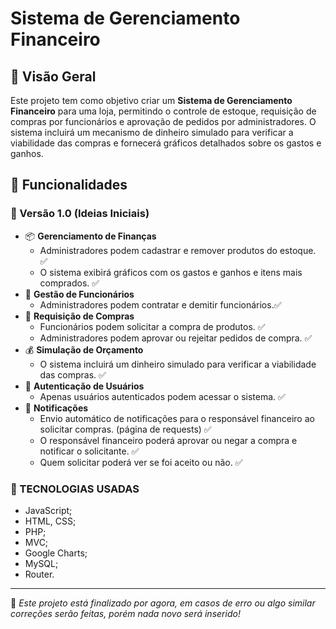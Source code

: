 # Sistema de Gerenciamento Financeiro

## 📌 Visão Geral
Este projeto tem como objetivo criar um **Sistema de Gerenciamento Financeiro** para uma loja, permitindo o controle de estoque, requisição de compras por funcionários e aprovação de pedidos por administradores. O sistema incluirá um mecanismo de dinheiro simulado para verificar a viabilidade das compras e fornecerá gráficos detalhados sobre os gastos e ganhos.

## 🚀 Funcionalidades
### 🔹 Versão 1.0 (Ideias Iniciais)
- 📦 **Gerenciamento de Finanças**
  - Administradores podem cadastrar e remover produtos do estoque. ✅
  - O sistema exibirá gráficos com os gastos e ganhos e itens mais comprados. ✅
- 🏢 **Gestão de Funcionários**
  - Administradores podem contratar e demitir funcionários.✅ 
- 🛒 **Requisição de Compras**
  - Funcionários podem solicitar a compra de produtos. ✅
  - Administradores podem aprovar ou rejeitar pedidos de compra. ✅ 
- 💰 **Simulação de Orçamento**
  - O sistema incluirá um dinheiro simulado para verificar a viabilidade das compras. ✅
- 🔐 **Autenticação de Usuários**
  - Apenas usuários autenticados podem acessar o sistema. ✅
- 📧 **Notificações**
  - Envio automático de notificações para o responsável financeiro ao  solicitar compras. (página de requests) ✅
  - O responsável financeiro poderá aprovar ou negar a compra e notificar o solicitante. ✅
  - Quem solicitar poderá ver se foi aceito ou não. ✅


### 💾 TECNOLOGIAS USADAS
- JavaScript;
- HTML, CSS;
- PHP;
- MVC;
- Google Charts;
- MySQL;
- Router.
---
📢 *Este projeto está finalizado por agora, em casos de erro ou algo similar correções serão feitas, porém nada novo será inserido!*
